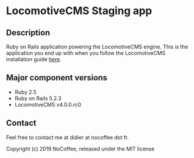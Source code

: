 # LocomotiveCMS Staging app

## Description

Ruby on Rails application powering the LocomotiveCMS engine. This is the application you end up with when you follow the LocomotiveCMS installation guide [here](https://doc.locomotivecms.com/v4.0/docs/getting-started-with-locomotive).

## Major component versions

- Ruby 2.5
- Ruby on Rails 5.2.3
- LocomotiveCMS v4.0.0.rc0

## Contact

Feel free to contact me at didier at nocoffee dot fr.

Copyright (c) 2019 NoCoffee, released under the MIT license

